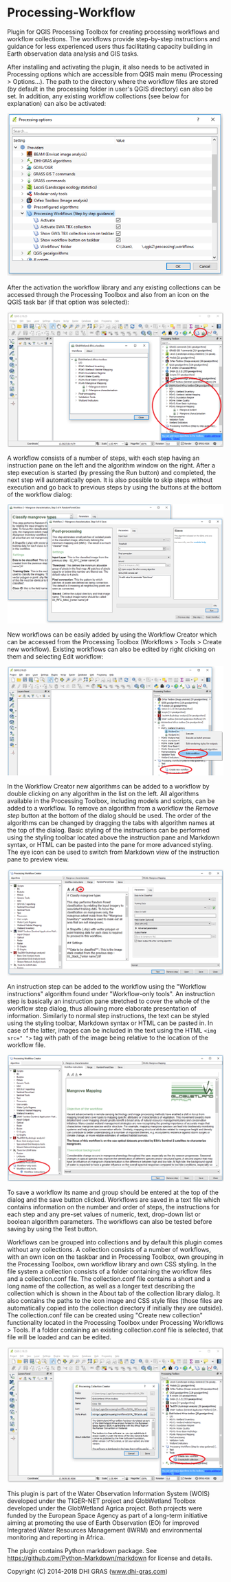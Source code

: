 Processing-Workflow
===================

Plugin for QGIS Processing Toolbox for creating processing workflows and workflow collections. The workflows provide step-by-step instructions and guidance for less experienced users thus facilitating capacity building in Earth observation data analysis and GIS tasks.

After installing and activating the plugin, it also needs to be activated in Processing options which are accessible from QGIS main menu (Processing > Options...). The path to the directory where the workflow files are stored (by default in the processing folder in user's QGIS directory) can also be set. In addition, any existing workflow collections (see below for explanation) can also be activated:

![](https://github.com/TIGER-NET/screenshots/blob/master/Processing-Workflow/activate.png)

After the activation the workflow library and any existing collections can be accessed through the Processing Toolbox and also from an icon on the QGIS task bar (if that option was selected):

![](https://github.com/TIGER-NET/screenshots/blob/master/Processing-Workflow/location.png)

A workflow consists of a number of steps, with each step having an instruction pane on the left and the algorithm window on the right. After a step execution is started (by pressing the Run button) and completed, the next step will automatically open. It is also possible to skip steps without execution and go back to previous steps by using the buttons at the bottom of the workflow dialog:

![](https://github.com/TIGER-NET/screenshots/blob/master/Processing-Workflow/workflow.png)

New workflows can be easily added by using the Workflow Creator which can be accessed from the Processing Toolbox (Workflows > Tools > Create new workflow). Existing workflows can also be edited by right clicking on them and selecting Edit workflow: 

![](https://github.com/TIGER-NET/screenshots/blob/master/Processing-Workflow/edit.png)

In the Workflow Creator new algorithms can be added to a workflow by double clicking on any algorithm in the list on the left. All algorithms available in the Processing Toolbox, including models and scripts, can be added to a workflow. To remove an algorithm from a workflow the *Remove step* button at the bottom of the dialog should be used. The order of the algorithms can be changed by dragging the tabs with algorithm names at the top of the dialog. Basic styling of the instructions can be performed using the styling toolbar located above the instruction pane and Markdown syntax, or HTML can be pasted into the pane for more advanced styling. The eye icon can be used to switch from Markdown view of the instruction pane to preview view.

![](https://github.com/TIGER-NET/screenshots/blob/master/Processing-Workflow/creator.png)

An instruction step can be added to the workflow using the "Workflow instructions" algorithm found under "Workflow-only tools". An instruction step is basically an instruction pane stretched to cover the whole of the workflow step dialog, thus allowing more elaborate presentation of information. Similarly to normal step instructions, the text can be styled using the styling toolbar, Markdown syntax or HTML can be pasted in. In case of the latter, images can be included in the text using the HTML ``` <img src=" "> ``` tag with path of the image being relative to the location of the workflow file.

![](https://github.com/TIGER-NET/screenshots/blob/master/Processing-Workflow/instruction_step.png)

To save a workflow its name and group should be entered at the top of the dialog and the save button clicked. Workflows are saved in a text file which contains information on the number and order of steps, the instructions for each step and any pre-set values of numeric, text, drop-down list or boolean algorithm parameters. The workflows can also be tested before saving by using the Test button.

Workflows can be grouped into collections and by default this plugin comes without any collections. A collection consists of a number of workflows, with an own icon on the taskbar and in Processing Toolbox, own grouping in the Processing Toolbox, own workflow library and own CSS styling. In the file system a collection consists of a folder containing the workflow files and a collection.conf file. The collection.conf file contains a short and a long name of the collection, as well as a longer text describing the collection which is shown in the About tab of the collection library dialog. It also contains the paths to the icon image and CSS style files (those files are automatically copied into the collection directory if initially they are outside). The collection.conf file can be created using "Create new collection" functionality located in the Processing Toolbox under Processing Workflows > Tools. If a folder containing an existing collection.conf file is selected, that file will be loaded and can be edited.  

![](https://github.com/TIGER-NET/screenshots/blob/master/Processing-Workflow/new_collection.png)

This plugin is part of the Water Observation Information System (WOIS) developed under the TIGER-NET project and GlobWetland Toolbox developed under the GlobWetland Agrica project. Both projects were funded by the European Space Agency as part of a long-term initiative aiming at promoting the use of Earth Observation (EO) for improved Integrated Water Resources Management (IWRM) and environmental monitoring and reporting in Africa. 

The plugin contains Python markdown package. See https://github.com/Python-Markdown/markdown for license and details.

Copyright (C) 2014-2018 DHI GRAS (www.dhi-gras.com)

